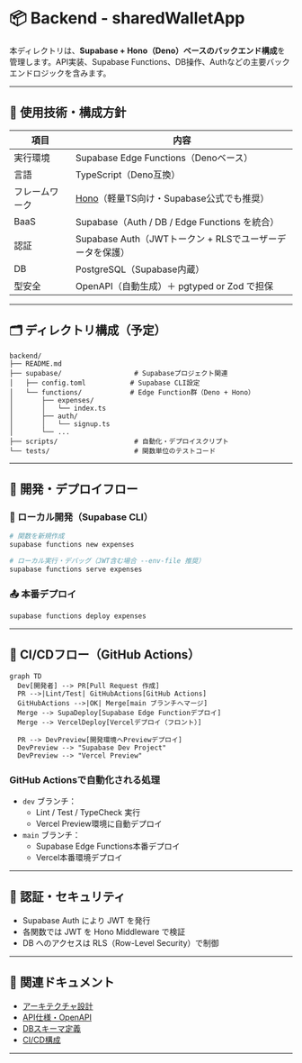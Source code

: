 # 📦 Backend - sharedWalletApp

本ディレクトリは、**Supabase + Hono（Deno）ベースのバックエンド構成**を管理します。API実装、Supabase Functions、DB操作、Authなどの主要バックエンドロジックを含みます。

---

## 📐 使用技術・構成方針

| 項目          | 内容                                                                 |
|---------------|----------------------------------------------------------------------|
| 実行環境      | Supabase Edge Functions（Denoベース）                                |
| 言語          | TypeScript（Deno互換）                                               |
| フレームワーク | [Hono](https://hono.dev/)（軽量TS向け・Supabase公式でも推奨）        |
| BaaS          | Supabase（Auth / DB / Edge Functions を統合）                       |
| 認証          | Supabase Auth（JWTトークン + RLSでユーザーデータを保護）              |
| DB            | PostgreSQL（Supabase内蔵）                                            |
| 型安全        | OpenAPI（自動生成）＋ pgtyped or Zod で担保                          |

---

## 🗂 ディレクトリ構成（予定）

```
backend/
├── README.md
├── supabase/                  # Supabaseプロジェクト関連
│   ├── config.toml           # Supabase CLI設定
│   └── functions/            # Edge Function群（Deno + Hono）
│       ├── expenses/
│       │   └── index.ts
│       ├── auth/
│       │   └── signup.ts
│       └── ...
├── scripts/                   # 自動化・デプロイスクリプト
└── tests/                     # 関数単位のテストコード
```

---

## 🚀 開発・デプロイフロー

### 🔧 ローカル開発（Supabase CLI）

```bash
# 関数を新規作成
supabase functions new expenses

# ローカル実行・デバッグ（JWT含む場合 --env-file 推奨）
supabase functions serve expenses
```

### 📤 本番デプロイ

```bash
supabase functions deploy expenses
```

---

## 🔄 CI/CDフロー（GitHub Actions）

```mermaid
graph TD
  Dev[開発者] --> PR[Pull Request 作成]
  PR -->|Lint/Test| GitHubActions[GitHub Actions]
  GitHubActions -->|OK| Merge[main ブランチへマージ]
  Merge --> SupaDeploy[Supabase Edge Functionデプロイ]
  Merge --> VercelDeploy[Vercelデプロイ（フロント）]

  PR --> DevPreview[開発環境へPreviewデプロイ]
  DevPreview --> "Supabase Dev Project"
  DevPreview --> "Vercel Preview"
```

### GitHub Actionsで自動化される処理

- `dev` ブランチ：
  - Lint / Test / TypeCheck 実行
  - Vercel Preview環境に自動デプロイ
- `main` ブランチ：
  - Supabase Edge Functions本番デプロイ
  - Vercel本番環境デプロイ

---

## 🔐 認証・セキュリティ

- Supabase Auth により JWT を発行
- 各関数では JWT を Hono Middleware で検証
- DB へのアクセスは RLS（Row-Level Security）で制御

---

## 📄 関連ドキュメント

- [アーキテクチャ設計](../arch-docs/architecture.md)
- [API仕様・OpenAPI](../api/openapi/)
- [DBスキーマ定義](../db/schema/)
- [CI/CD構成](../arch-docs/ci-cd.md)

---